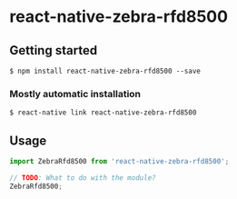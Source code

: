 # react-native-zebra-rfd8500

## Getting started

`$ npm install react-native-zebra-rfd8500 --save`

### Mostly automatic installation

`$ react-native link react-native-zebra-rfd8500`

## Usage
```javascript
import ZebraRfd8500 from 'react-native-zebra-rfd8500';

// TODO: What to do with the module?
ZebraRfd8500;
```
